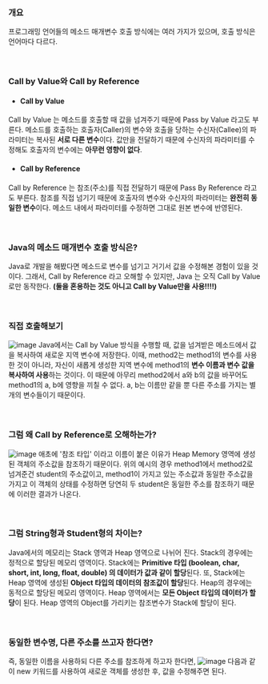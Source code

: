 ### 개요
프로그래밍 언어들의 메소드 매개변수 호출 방식에는 여러 가지가 있으며, 호출 방식은 언어마다 다르다.
<br><br><br>

### Call by Value와 Call by Reference
- #### Call by Value
Call by Value 는 메소드를 호출할 때 값을 넘겨주기 때문에 Pass by Value 라고도 부른다.
메소드를 호출하는 호출자(Caller)의 변수와 호출을 당하는 수신자(Callee)의 파라미터는 복사된 **서로 다른 변수**이다.
값만을 전달하기 때문에 수신자의 파라미터를 수정해도 호출자의 변수에는 **아무런 영향이 없다**.

- #### Call by Reference
Call by Reference 는 참조(주소)를 직접 전달하기 때문에 Pass By Reference 라고도 부른다.
참조를 직접 넘기기 때문에 호출자의 변수와 수신자의 파라미터는 **완전히 동일한 변수**이다.
메소드 내에서 파라미터를 수정하면 그대로 원본 변수에 반영된다.
<br><br><br>

### Java의 메소드 매개변수 호출 방식은?
Java로 개발을 해봤다면 메소드로 변수를 넘기고 거기서 값을 수정해본 경험이 있을 것이다.
그래서, Call by Reference 라고 오해할 수 있지만, Java 는 오직 Call by Value 로만 동작한다. 
**(둘을 혼용하는 것도 아니고 Call by Value만을 사용!!!!)**
<br><br><br>

### 직접 호출해보기
![image](https://user-images.githubusercontent.com/44194990/193818990-c30711b7-4098-4d38-a3f4-bfb95524e4e3.png)
Java에서는 Call by Value 방식을 수행할 때, 값을 넘겨받은 메소드에서 값을 복사하여 새로운 지역 변수에 저장한다. 
이때, method2는 method1의 변수를 사용한 것이 아니라, 자신이 새롭게 생성한 지역 변수에 method1의 **변수 이름과 변수 값을 복사하여 사용**하는 것이다.
이 때문에 아무리 method2에서 a와 b의 값을 바꾸어도 method1의 a, b에 영향을 끼칠 수 없다. 
a, b는 이름만 같을 뿐 다른 주소를 가지는 별개의 변수들이기 때문이다.
<br><br><br>

### 그럼 왜 Call by Reference로 오해하는가?
![image](https://user-images.githubusercontent.com/44194990/193821714-b4094118-c465-4734-9b03-f6f03976ab9b.png)
애초에 '참조 타입' 이라고 이름이 붙은 이유가 Heap Memory 영역에 생성된 객체의 주소값을 참조하기 때문이다.
위의 예시의 경우 method1에서 method2로 넘겨준건 student의 주소값이고, method1이 가지고 있는 주소값과 동일한 주소값을 가지고 이 객체의 상태를 수정하면 당연히 두 student은 동일한 주소를 참조하기 때문에 이러한 결과가 나온다.
<br><br><br>

### 그럼 String형과 Student형의 차이는?
Java에서의 메모리는 Stack 영역과 Heap 영역으로 나뉘어 진다.
Stack의 경우에는 정적으로 할당된 메모리 영역이다.
Stack에는 **Primitive 타입 (boolean, char, short, int, long, float, double) 의 데이터가 값과 같이 할당**된다.
또, Stack에는 Heap 영역에 생성된 **Object 타입의 데이터의 참조값이 할당**된다.
Heap의 경우에는 동적으로 할당된 메모리 영역이다.
Heap 영역에서는 **모든 Object 타입의 데이터가 할당**이 된다.
Heap 영역의 Object를 가리키는 참조변수가 Stack에 할당이 된다.
<br><br><br>

### 동일한 변수명, 다른 주소를 쓰고자 한다면?
즉, 동일한 이름을 사용하되 다른 주소를 참조하게 하고자 한다면,
![image](https://user-images.githubusercontent.com/44194990/193823902-224038e1-d78d-4c32-aa0b-f0d994b27e96.png)
다음과 같이 new 키워드를 사용하여 새로운 객체를 생성한 후, 값을 수정해주면 된다.
<br><br><br>
